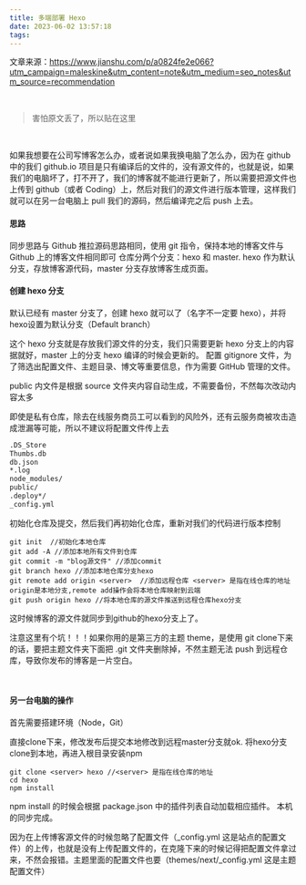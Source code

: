 ```yaml
---
title: 多端部署 Hexo
date: 2023-06-02 13:57:18
tags:
---
```



文章来源：https://www.jianshu.com/p/a0824fe2e066?utm_campaign=maleskine&utm_content=note&utm_medium=seo_notes&utm_source=recommendation

<br>

> 害怕原文丢了，所以贴在这里

<br>

如果我想要在公司写博客怎么办，或者说如果我换电脑了怎么办，因为在 github 中的我们 github.io 项目是只有编译后的文件的，没有源文件的，也就是说，如果我们的电脑坏了，打不开了，我们的博客就不能进行更新了，所以需要把源文件也上传到 github（或者 Coding）上，然后对我们的源文件进行版本管理，这样我们就可以在另一台电脑上 pull 我们的源码，然后编译完之后 push 上去。

#### 思路
同步思路与 Github 推拉源码思路相同，使用 git 指令，保持本地的博客文件与 Github 上的博客文件相同即可
仓库分两个分支：hexo 和 master. hexo 作为默认分支，存放博客源代码，master 分支存放博客生成页面。

#### 创建 hexo 分支
默认已经有 master 分支了，创建 hexo 就可以了（名字不一定要 hexo），并将hexo设置为默认分支（Default branch）

这个 hexo 分支就是存放我们源文件的分支，我们只需要更新 hexo 分支上的内容据就好，master 上的分支 hexo 编译的时候会更新的。
配置 gitignore 文件，为了筛选出配置文件、主题目录、博文等重要信息，作为需要 GitHub 管理的文件。

public 内文件是根据 source 文件夹内容自动生成，不需要备份，不然每次改动内容太多

即使是私有仓库，除去在线服务商员工可以看到的风险外，还有云服务商被攻击造成泄漏等可能，所以不建议将配置文件传上去

```markdown
.DS_Store
Thumbs.db
db.json
*.log
node_modules/
public/
.deploy*/
_config.yml
```

初始化仓库及提交，然后我们再初始化仓库，重新对我们的代码进行版本控制

```shell
git init  //初始化本地仓库
git add -A //添加本地所有文件到仓库        
git commit -m "blog源文件" //添加commit
git branch hexo //添加本地仓库分支hexo
git remote add origin <server>  //添加远程仓库 <server> 是指在线仓库的地址 origin是本地分支,remote add操作会将本地仓库映射到云端
git push origin hexo //将本地仓库的源文件推送到远程仓库hexo分支
```

这时候博客的源文件就同步到github的hexo分支上了。

注意这里有个坑！！！如果你用的是第三方的主题 theme，是使用 git clone下来的话，要把主题文件夹下面把 .git 文件夹删除掉，不然主题无法 push 到远程仓库，导致你发布的博客是一片空白。

<br>

#### 另一台电脑的操作
首先需要搭建环境（Node，Git）

直接clone下来，修改发布后提交本地修改到远程master分支就ok.
将hexo分支clone到本地，再进入根目录安装npm

```shell
git clone <server> hexo //<server> 是指在线仓库的地址
cd hexo 
npm install
```

npm install 的时候会根据 package.json 中的插件列表自动加载相应插件。
本机的同步完成。

因为在上传博客源文件的时候忽略了配置文件（_config.yml 这是站点的配置文件）的上传，也就是没有上传配置文件的，在克隆下来的时候记得把配置文件拿过来，不然会报错。主题里面的配置文件也要（themes/next/_config.yml 这是主题配置文件）



